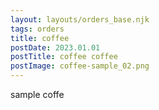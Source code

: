 ```yaml
---
layout: layouts/orders_base.njk
tags: orders
title: coffee
postDate: 2023.01.01
postTitle: coffee coffee
postImage: coffee-sample_02.png
---
```


sample coffe